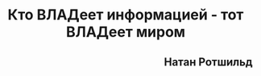<h1 align="center">Кто ВЛАДеет информацией - тот ВЛАДеет миром</h1> 
<h2 align="right">Натан Ротшильд</h2> 
